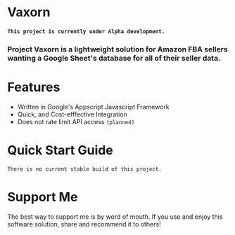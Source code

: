 # Vaxorn
#### `This project is currently under Alpha development.`

###  Project Vaxorn is a lightweight solution for Amazon FBA sellers wanting a Google Sheet's database for all of their seller data. 
# Features
- Written in Google's Appscript Javascript Framework
- Quick, and Cost-efffective Integration
- Does not rate limit API access `(planned)`

# Quick Start Guide
`There is no current stable build of this project.`

# Support Me
The best way to support me is by word of mouth. If you use and enjoy this software solution, share and recommend it to others!